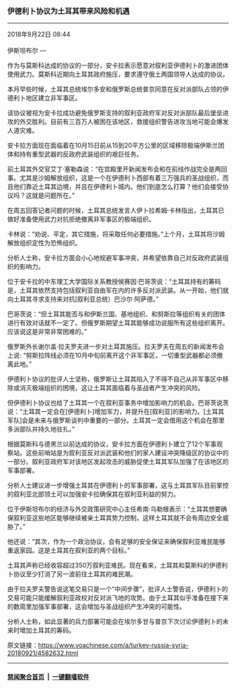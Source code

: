 ### 伊德利卜协议为土耳其带来风险和机遇
------------------------

<div class="published">
 <span class="date" title="中国时间">
  <time datetime="2018-09-22T08:44:15+08:00">
   2018年9月22日 08:44
  </time>
 </span>
</div>
<br/>
<div class="wsw">
 <span class="dateline">
  伊斯坦布尔 —
 </span>
 <p>
  作为与莫斯科达成的协议的一部分，安卡拉表示愿意对叙利亚伊德利卜的激进团体使用武力。莫斯科近期向土耳其政府施压，要求遵守俄土两国领导人达成的协议。
 </p>
 <p>
  本月早些时候，土耳其总统埃尔多安和俄罗斯总统普京同意在反对派部队占领的伊德利卜地区建立非军事区。
 </p>
 <p>
  该协议被视为安卡拉成功避免俄罗斯支持的叙利亚政府军对反对派部队最后堡垒进攻的外交胜利。目前有三百万人被困在该地区，救援组织警告进攻当地可能会爆发人道灾难。
 </p>
 <p>
  安卡拉方面现在面临着在10月15日前从15到20平方公里的区域移除极端伊斯兰团体和持有重型武器的反政府武装组织的艰巨任务。
 </p>
 <p>
  前土耳其外交官艾丁·塞勒森说：“在宫殿里开新闻发布会和在前线作战完全是两回事。尤其是沙姆解放组织，这是一个在伊德利卜西部有着三万强兵的圣战组织，而且他们靠近土耳其边境，并且在伊德利卜城内。他们到底怎么打算？他们会接受协议吗？这就是问题所在。”
 </p>
 <p>
  在周五回答记者问题的时候，土耳其总统发言人伊卜拉希姆·卡林指出，土耳其已做好准备使用武力对抗拒绝撤离非军事区的极端组织。
 </p>
 <p>
  卡林说：“劝说、平定，其它措施，将采取任何必要措施。”上个月，土耳其将沙姆解放组织定性为恐怖组织。
 </p>
 <p>
  分析人士称，安卡拉方面会小心地规避军事冲突，并希望依靠自己对反政府武装组织的影响力。
 </p>
 <p>
  位于安卡拉的中东理工大学国际关系教授侯赛因·巴哥茨说：“土耳其持有的筹码是，土耳其依然支持包括叙利亚自由军在内的许多反对派武装。从一开始，他们就向土耳其寻求支持来对抗[叙利亚总统）巴沙尔·阿萨德。”
 </p>
 <p>
  巴哥茨说：“但土耳其能否与和伊斯兰国、基地组织、和努斯拉等组织有关的团体进行有效对话就不一定了。但俄罗斯期望土耳其能够成功说服所有这些组织离开。应该说这是非常非常困难的。”
 </p>
 <p>
  俄罗斯外长谢尔盖·拉夫罗夫进一步对土耳其施压。拉夫罗夫在周五的新闻发布会上说: “努斯拉阵线必须在10月中旬前离开这个非军事区，一切重型武器都必须撤离此地。”
 </p>
 <p>
  伊德利卜协议的批评人士坚称，俄罗斯让土耳其陷入了不得不自己从非军事区中移除或消灭极端组织的困境，这让土耳其面临着与圣战者产生冲突的风险。
 </p>
 <p>
  但伊德利卜协议也给了土耳其一个在叙利亚事务中增加影响力的机会。巴哥茨说茨说：“土耳其一定会在[伊德利卜]增加军力，并提升在[叙利亚]的影响力。[土耳其军队]会是未来与俄罗斯谈判中重要的一部分。土耳其一定会借用这个机会在那里多派部队并持久地驻扎。”
 </p>
 <p>
  根据莫斯科与德黑兰以前达成的协议，安卡拉方面在伊德利卜建立了12个军事观察站。这些前哨站是为叙利亚反对派武装和他们的家人建设冲突降级区的协议中的一部分。叙利亚政府军对该地区发起攻击的威胁促使土耳其军队加强了在该地区的军事部署。
 </p>
 <p>
  分析人士建议进一步增强土耳其在伊德利卜的军事部署，这与土耳其军队目前掌控的叙利亚北部领土可以加强安卡拉确保其在叙利亚利益的努力。
 </p>
 <p>
  位于伊斯坦布尔的经济与外交政策研究中心主任希南·乌勒根表示：“土耳其想要确保叙利亚这些地区能够继续被亲土耳其势力控制，这样土耳其就不会有周边安全威胁了。”
 </p>
 <p>
  他还说：“其次，作为一个政治协议，会有足够的安全保证来确保叙利亚难民能够重返家园。这是土耳其在叙利亚的两个目标。”
 </p>
 <p>
  土耳其声称已经收容超过350万叙利亚难民。现在看来，土耳其和莫斯科的伊德利卜协议至少打消了另一波前往土耳其的难民潮。
 </p>
 <p>
  由于拉夫罗夫警告说这笔交易只是一个“中间步骤”，批评人士警告说，伊德利卜的交易可能只能缓解叙利亚政权对反对派飞地的攻势。由于土耳其似乎准备在接下来的数周里加强军事部署，这会增加与圣战组织产生冲突的可能性。
 </p>
 <p>
  分析人士称，如此显著的兵力部署可能会在埃尔多甘与普京下次讨论伊德利卜的未来时增加土耳其的筹码。
 </p>
 <p>
 </p>
</div>

原文链接：https://www.voachinese.com/a/turkey-russia-syria-20180921/4582632.html


------------------------
#### [禁闻聚合首页](https://github.com/gfw-breaker/banned-news/blob/master/README.md) &nbsp;|&nbsp;  [一键翻墙软件](https://github.com/gfw-breaker/nogfw/blob/master/README.md)